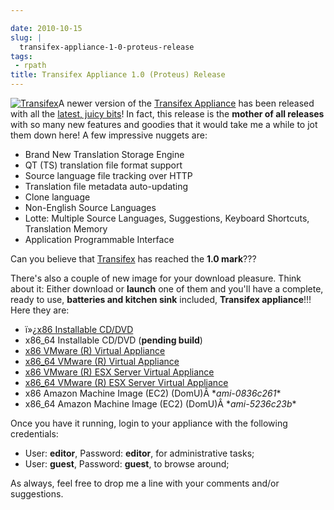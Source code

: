 ```yaml
---

date: 2010-10-15
slug: |
  transifex-appliance-1-0-proteus-release
tags:
 - rpath
title: Transifex Appliance 1.0 (Proteus) Release
---
```


[![Transifex](http://bit.ly/TxLogo)](http://bit.ly/Transifex)A newer
version of the [Transifex Appliance](http://bit.ly/Transifex) has been
released with all the [latest, juicy
bits](http://help.transifex.net/technical/releases/1.0.html)! In fact,
this release is the **mother of all releases** with so many new features
and goodies that it would take me a while to jot them down here! A few
impressive nuggets are:

-   Brand New Translation Storage Engine
-   QT (TS) translation file format support
-   Source language file tracking over HTTP
-   Translation file metadata auto-updating
-   Clone language
-   Non-English Source Languages
-   Lotte: Multiple Source Languages, Suggestions, Keyboard Shortcuts,
    Translation Memory
-   Application Programmable Interface

Can you believe that [Transifex](http://transifex.org) has reached the
**1.0 mark**???

There's also a couple of new image for your download pleasure. Think
about it: Either download or **launch** one of them and you'll have a
complete, ready to use, **batteries and kitchen sink** included,
**Transifex appliance**!!! Here they are:

-   ï»¿[x86 Installable
    CD/DVD](https://www.rpath.org/downloadImage?fileId=42332&amp;urlType=0)
-   x86_64 Installable CD/DVD (**pending build**)
-   [x86 VMware (R) Virtual
    Appliance](https://www.rpath.org/downloadImage?fileId=42339&amp;urlType=0)
-   [x86_64 VMware (R) Virtual
    Appliance](https://www.rpath.org/downloadImage?fileId=42340&amp;urlType=0)
-   [x86 VMware (R) ESX Server Virtual
    Appliance](https://www.rpath.org/downloadImage?fileId=42336&amp;urlType=0)
-   [x86_64 VMware (R) ESX Server Virtual
    Appliance](https://www.rpath.org/downloadImage?fileId=42342&amp;urlType=0)
-   x86 Amazon Machine Image (EC2) (DomU)Â \**ami-0836c261*\*
-   x86_64 Amazon Machine Image (EC2) (DomU)Â \**ami-5236c23b*\*

Once you have it running, login to your appliance with the following
credentials:

-   User: **editor**, Password: **editor**, for administrative tasks;
-   User: **guest**, Password: **guest**, to browse around;

As always, feel free to drop me a line with your comments and/or
suggestions.

